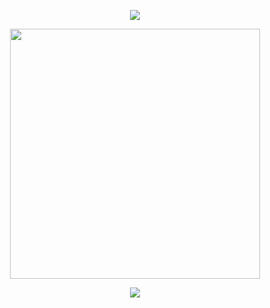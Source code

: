 <p align="center">
<img src="https://64.media.tumblr.com/b8d52c080eccf13a4be229f51621f83d/2c657d87af175c12-f9/s400x600/2e96be0d0d4d10af5bde35735963904c1f086a9e.pnj">
</p>
<p align="center">
<img width="400" height="400" src="https://64.media.tumblr.com/c4a60c878baa14de20a4e09e12271d2e/2c657d87af175c12-1a/s500x750/aadc35408624b1fd9bccff4870bd52137adcf657.pnj">
</p>

<p align="center">
<img src="https://64.media.tumblr.com/52a8d4f65b36ce3d99e4de2272949de3/2c657d87af175c12-3c/s400x600/19949a809ac6907a9964e9b5950baea479ab4460.pnj"> </p>

